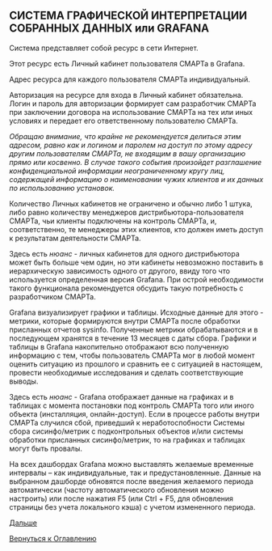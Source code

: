 ## СИСТЕМА ГРАФИЧЕСКОЙ ИНТЕРПРЕТАЦИИ СОБРАННЫХ ДАННЫХ или GRAFANA

Система представляет собой ресурс в сети Интернет.

Этот ресурс есть Личный кабинет пользователя СМАРТа в Grafana.

Адрес ресурса для каждого пользователя СМАРТа индивидуальный.

Авторизация на ресурсе для входа в Личный кабинет обязательна. 
Логин и пароль для авторизации формирует сам разработчик СМАРТа при заключении договора на использование СМАРТа на тех 
или иных условиях и передает его ответственному пользователю СМАРТа. 

_Обращаю внимание, что крайне не рекомендуется делиться этим адресом, равно как и логином и паролем на доступ по этому 
адресу другим пользователям СМАРТа, не входящим в вашу организацию прямо или косвенно. 
В случае такого события произойдет разглашение конфиденциальной информации неограниченному кругу лиц, содержащей информацию 
о наименовании чужих клиентов и их данных по использованию установок._

Количество Личных кабинетов не ограничено и обычно либо 1 штука, либо равно количеству менеджеров дистрибьютора-пользователя СМАРТа, 
чьи клиенты подключены на контроль СМАРТа, и, соответственно, те менеджеры этих клиентов, кто должен иметь доступ к 
результатам деятельности СМАРТа.

Здесь есть _нюанс_ - личных кабинетов для одного дистрибьютора может быть больше чем один, но эти кабинеты невозможно
поставить в иерархическую зависимость одного от другого, ввиду того что используется определенная версия Grafana.
При острой необходимости такого функционала рекомендуется обсудить такую потребность с разработчиком СМАРТа.

Grafana визуализирует графики и таблицы. 
Исходные данные для этого - метрики, которые формируются внутри СМАРТа после обработки присланных отчетов sysinfo. 
Полученные метрики обрабатываются и в последующем хранятся в течение 13 месяцев с даты сбора. 
Графики и таблицы в Grafana накопительно отображают всю полученную информацию с тем, чтобы пользователь СМАРТа мог в любой 
момент оценить ситуацию из прошлого и сравнить ее с ситуацией в настоящем, провести необходимые исследования и сделать 
соответствующие выводы.

Здесь есть _нюанс_ - Grafana отображает данные на графиках и в таблицах с момента постановки под контроль СМАРТа того или
иного объекта (инсталляция, онлайн-доступ). Если в процессе работы внутри СМАРТа случился сбой, приведший к неработоспобности
Системы сбора сисинфо/метрик с подконтрольных объектов и/или системы обработки присланных сисинфо/метрик, то на графиках
и таблицах могут быть провалы. 

На всех дашбордах Grafana можно выставлять желаемые временные интервалы – как индивидуальные, так и предустановленные. 
Данные на выбранном дашборде обновятся после введения желаемого периода автоматически (частоту автоматического обновления 
можно настроить) или после нажатия F5 (или Ctrl + F5, для обновления страницы без учета локального кэша) с учетом измененного 
периода.

[Дальше](041-grafana-interface.md)

[Вернуться к Оглавлению](index.md)
